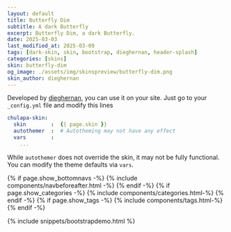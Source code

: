 ```yaml
---
layout: default
title: Butterfly Dim
subtitle: A dark Butterfly
excerpt: Butterfly Dim, a dark Butterfly.
date: 2025-03-03
last_modified_at: 2025-03-09
tags: [dark-skin, skin, bootstrap, dieghernan, header-splash]
categories: [skins]
skin: butterfly-dim
og_image: ./assets/img/skinspreview/butterfly-dim.png
skin_author: dieghernan
---
```



Developed by [dieghernan](https://github.com/dieghernan/), you can use it on your site. Just go to your `_config.yml` file and modify this lines

```yaml
chulapa-skin: 
  skin        :  {{ page.skin }}
  autothemer  :  # Autotheming may not have any effect
  vars        :    
    ...
```


While `autothemer` does not override the skin, it may not be fully functional. You can modify the theme defaults via `vars`.




{% if page.show_bottomnavs -%}
{% include components/navbeforeafter.html -%}
{% endif -%}
{% if page.show_categories -%}
{% include components/categories.html-%}
{% endif -%}
{% if page.show_tags -%}
{% include components/tags.html-%}
{% endif -%}


{% include snippets/bootstrapdemo.html  %}
